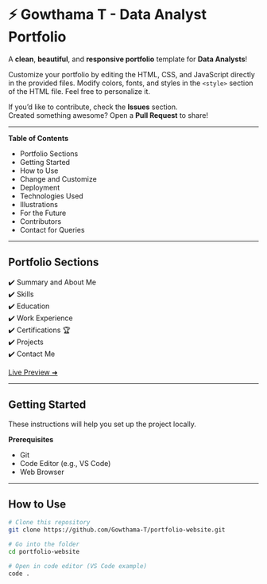# ⚡️ Gowthama T - Data Analyst Portfolio

A **clean**, **beautiful**, and **responsive portfolio** template for **Data Analysts**!

Customize your portfolio by editing the HTML, CSS, and JavaScript directly in the provided files. Modify colors, fonts, and styles in the `<style>` section of the HTML file. Feel free to personalize it.

If you’d like to contribute, check the **Issues** section.  
Created something awesome? Open a **Pull Request** to share!

---

**Table of Contents**
- Portfolio Sections
- Getting Started
- How to Use
- Change and Customize
- Deployment
- Technologies Used
- Illustrations
- For the Future
- Contributors
- Contact for Queries

---

## Portfolio Sections
✔️ Summary and About Me  
✔️ Skills  
✔️ Education  
✔️ Work Experience  
✔️ Certifications 🏆  
✔️ Projects  
✔️ Contact Me  

[Live Preview ➜](https://gowthama-t.github.io/portfolio-website/index.html)

---

## Getting Started

These instructions will help you set up the project locally.

**Prerequisites**
- Git
- Code Editor (e.g., VS Code)
- Web Browser

---

## How to Use

```bash
# Clone this repository
git clone https://github.com/Gowthama-T/portfolio-website.git

# Go into the folder
cd portfolio-website

# Open in code editor (VS Code example)
code .

